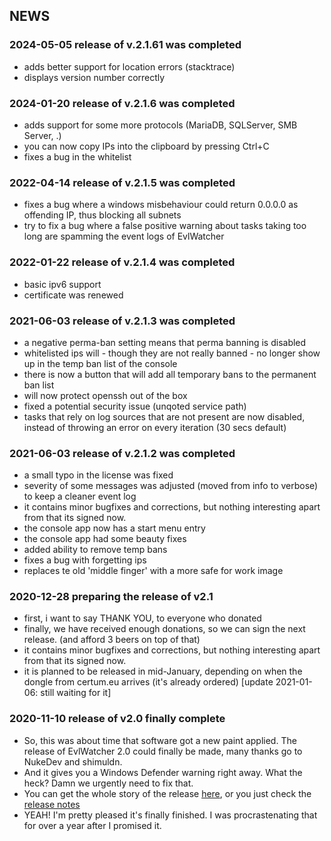 ## NEWS 

### 2024-05-05 release of v.2.1.61 was completed
- adds better support for location errors (stacktrace)
- displays version number correctly

### 2024-01-20 release of v.2.1.6 was completed
- adds support for some more protocols (MariaDB, SQLServer, SMB Server, .)
- you can now copy IPs into the clipboard by pressing Ctrl+C
- fixes a bug in the whitelist 

### 2022-04-14 release of v.2.1.5 was completed
- fixes a bug where a windows misbehaviour could return 0.0.0.0 as offending IP, thus blocking all subnets
- try to fix a bug where a false positive warning about tasks taking too long are spamming the event logs of EvlWatcher

### 2022-01-22 release of v.2.1.4 was completed
- basic ipv6 support
- certificate was renewed

### 2021-06-03 release of v.2.1.3 was completed
- a negative perma-ban setting means that perma banning is disabled 
- whitelisted ips will - though they are not really banned - no longer show up in the temp ban list of the console
- there is now a button that will add all temporary bans to the permanent ban list 
- will now protect openssh out of the box
- fixed a potential security issue (unqoted service path)
- tasks that rely on log sources that are not present are now disabled, instead of throwing an error on every iteration (30 secs default)

### 2021-06-03 release of v.2.1.2 was completed
- a small typo in the license was fixed
- severity of some messages was adjusted (moved from info to verbose) to keep a cleaner event log
- it contains minor bugfixes and corrections, but nothing interesting apart from that its signed now.
- the console app now has a start menu entry
- the console app had some beauty fixes
- added ability to remove temp bans
- fixes a bug with forgetting ips
- replaces te old 'middle finger' with a more safe for work image

### 2020-12-28 preparing the release of v2.1 
- first, i want to say THANK YOU, to everyone who donated
- finally, we have received enough donations, so we can sign the next release. (and afford 3 beers on top of that)
- it contains minor bugfixes and corrections, but nothing interesting apart from that its signed now.
- it is planned to be released in mid-January, depending on when the dongle from certum.eu arrives (it's already ordered) [update 2021-01-06: still waiting for it]
  

### 2020-11-10 release of v2.0 finally complete
- So, this was about time that software got a new paint applied. The release of EvlWatcher 2.0 could finally be made, many thanks go to NukeDev and shimuldn.
- And it gives you a Windows Defender warning right away. What the heck? Damn we urgently need to fix that.
- You can get the whole story of the release [here](https://github.com/devnulli/EvlWatcher/pull/31), or you just check the [release notes](https://github.com/devnulli/EvlWatcher/blob/master/Versions/v2/EvlWatcher-v2.0%20release%20notes.txt)
- YEAH! I'm pretty pleased it's finally finished. I was procrastenating that for over a year after I promised it.
